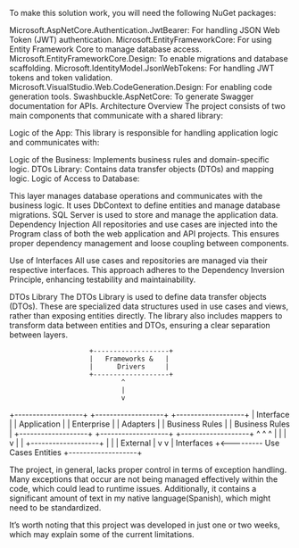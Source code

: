 To make this solution work, you will need the following NuGet packages:

Microsoft.AspNetCore.Authentication.JwtBearer: For handling JSON Web Token (JWT) authentication.
Microsoft.EntityFrameworkCore: For using Entity Framework Core to manage database access.
Microsoft.EntityFrameworkCore.Design: To enable migrations and database scaffolding.
Microsoft.IdentityModel.JsonWebTokens: For handling JWT tokens and token validation.
Microsoft.VisualStudio.Web.CodeGeneration.Design: For enabling code generation tools.
Swashbuckle.AspNetCore: To generate Swagger documentation for APIs.
Architecture Overview
The project consists of two main components that communicate with a shared library:

Logic of the App: This library is responsible for handling application logic and communicates with:

Logic of the Business: Implements business rules and domain-specific logic.
DTOs Library: Contains data transfer objects (DTOs) and mapping logic.
Logic of Access to Database:

This layer manages database operations and communicates with the business logic.
It uses DbContext to define entities and manage database migrations.
SQL Server is used to store and manage the application data.
Dependency Injection
All repositories and use cases are injected into the Program class of both the web application and API projects. 
This ensures proper dependency management and loose coupling between components.

Use of Interfaces
All use cases and repositories are managed via their respective interfaces. This approach adheres to the Dependency Inversion Principle, enhancing testability and maintainability.

DTOs Library
The DTOs Library is used to define data transfer objects (DTOs). 
These are specialized data structures used in use cases and views, rather than exposing entities directly. 
The library also includes mappers to transform data between entities and DTOs, ensuring a clear separation between layers.

                        +-------------------+
                        |   Frameworks &   |
                        |      Drivers     |
                        +-------------------+
                                ^
                                |
                                v
+-------------------+   +-------------------+   +-------------------+
|   Interface       |   |   Application     |   |   Enterprise      |
|   Adapters        |   |   Business Rules  |   |   Business Rules  |
+-------------------+   +-------------------+   +-------------------+
        ^                       ^                       ^
        |                       |                       |
        v                       |                       |
+-------------------+            |                       |
|   External        |            v                       v
|   Interfaces      +<--------- Use Cases          Entities
+-------------------+

The project, in general, lacks proper control in terms of exception handling. 
Many exceptions that occur are not being managed effectively within the code, which could lead to runtime issues. 
Additionally, it contains a significant amount of text in my native language(Spanish), which might need to be standardized.

It’s worth noting that this project was developed in just one or two weeks, which may explain some of the current limitations.
